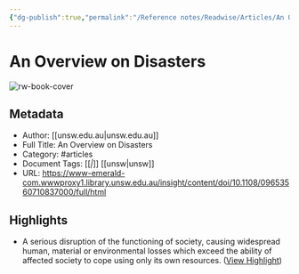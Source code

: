 ```yaml
---
{"dg-publish":true,"permalink":"/Reference notes/Readwise/Articles/An Overview on Disasters/"}
---
```


# An Overview on Disasters

![rw-book-cover](https://readwise-assets.s3.amazonaws.com/static/images/article0.00998d930354.png)

## Metadata
- Author: [[unsw.edu.au\|unsw.edu.au]]
- Full Title: An Overview on Disasters
- Category: #articles
- Document Tags: [[*\|*]] [[unsw\|unsw]] 
- URL: https://www-emerald-com.wwwproxy1.library.unsw.edu.au/insight/content/doi/10.1108/09653560710837000/full/html

## Highlights
- A serious disruption of the functioning of society, causing widespread human, material or environmental losses which exceed the ability of affected society to cope using only its own resources. ([View Highlight](https://read.readwise.io/read/01h2he2e8k7hd65wte475fpvp8))
